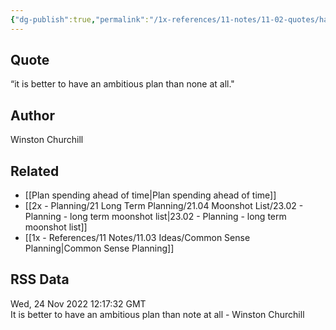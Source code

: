 ```yaml
---
{"dg-publish":true,"permalink":"/1x-references/11-notes/11-02-quotes/have-an-ambitious-plan-winston-churchill/","noteIcon":""}
---
```



## Quote
“it is better to have an ambitious plan than none at all."

## Author
Winston Churchill

## Related
- [[Plan spending ahead of time\|Plan spending ahead of time]]
- [[2x - Planning/21 Long Term Planning/21.04 Moonshot List/23.02 - Planning - long term moonshot list\|23.02 - Planning - long term moonshot list]]
- [[1x - References/11 Notes/11.03 Ideas/Common Sense Planning\|Common Sense Planning]]

## RSS Data
<div class='date'>Wed, 24 Nov 2022 12:17:32 GMT</div>
<div class='description'>It is better to have an ambitious plan than note at all - Winston Churchill</div>

